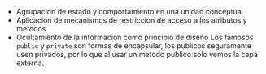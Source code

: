 - Agrupacion de estado y comportamiento en una unidad conceptual
- Aplicacion de mecanismos de restriccion de acceso a los atributos y metodos
- Ocultamiento de la informacion como principio de diseño
Los famosos `public` y  `private` son formas de encapsular, los publicos seguramente usen privados, por lo que al usar un metodo publico solo vemos la capa externa. 

